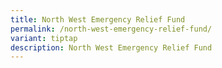 ```yaml
---
title: North West Emergency Relief Fund
permalink: /north-west-emergency-relief-fund/
variant: tiptap
description: North West Emergency Relief Fund
---
```

